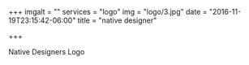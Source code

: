 +++
imgalt = ""
services = "logo"
img = "logo/3.jpg"
date = "2016-11-19T23:15:42-06:00"
title = "native designer"

+++
<div class="portfolio logo" data-cat="logo">
  <div class="portfolio-wrapper">			
    <img src="img/portfolios/logo/3.jpg" alt="" />
    <div class="label">
      <div class="label-text">
        <a class="text-title">Native Designers</a>
        <span class="text-category">Logo</span>
      </div>
      <div class="label-bg"></div>
    </div>
  </div>
</div>
